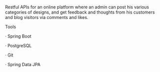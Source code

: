 Restful APIs  for an online platform where an admin can post his various categories of designs, 
and get feedback and thoughts from his customers and blog visitors via comments and likes.

Tools

· Spring Boot

· PostgreSQL

· Git

· Spring Data JPA

